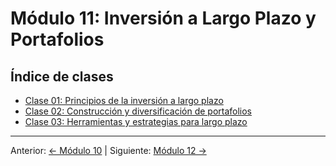 # Módulo 11: Inversión a Largo Plazo y Portafolios

## Índice de clases
- [Clase 01: Principios de la inversión a largo plazo](Clase_01_Principios_de_Inversion_a_Largo_Plazo.md)
- [Clase 02: Construcción y diversificación de portafolios](Clase_02_Construccion_y_Diversificacion_de_Portafolios.md)
- [Clase 03: Herramientas y estrategias para largo plazo](Clase_03_Herramientas_y_Estrategias_Largo_Plazo.md)

---
Anterior: [← Módulo 10](../10_Desarrollo_de_un_Plan_de_Trading_Personal/README.md) | Siguiente: [Módulo 12 →](../12_Fiscalidad_y_Aspectos_Legales/README.md)
